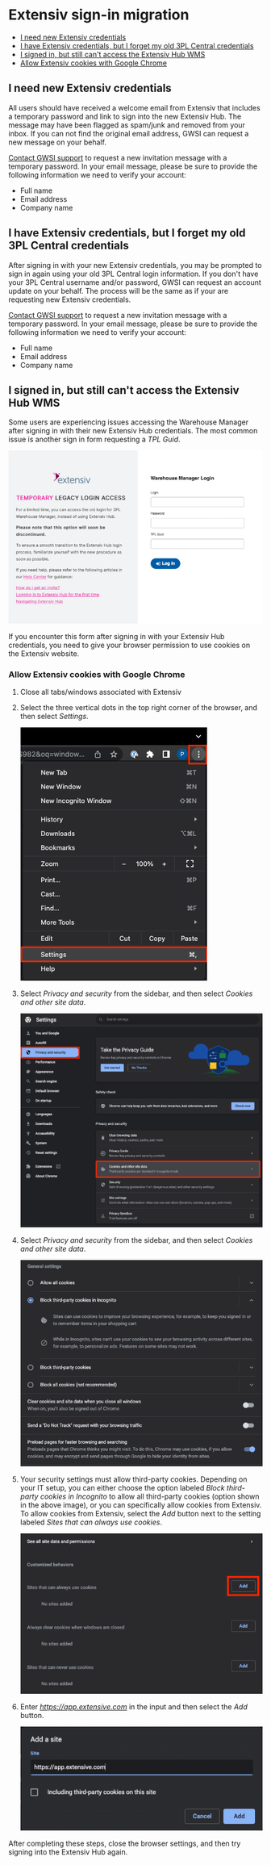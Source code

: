 # Extensiv sign-in migration

- [I need new Extensiv credentials](#i-need-new-extensiv-credentials)
- [I have Extensiv credentials, but I forget my old 3PL Central credentials](#i-have-extensiv-credentials-but-i-forget-my-old-3pl-central-credentials)
- [I signed in, but still can't access the Extensiv Hub WMS](#i-signed-in-but-still-cant-access-the-extensiv-hub-wms)
- [Allow Extensiv cookies with Google Chrome](#allow-extensiv-cookies-with-google-chrome)

## I need new Extensiv credentials

All users should have received a welcome email from Extensiv that includes a temporary password and link to sign into the new Extensiv Hub. The message may have been flagged as spam/junk and removed from your inbox. If you can not find the original email address, GWSI can request a new message on your behalf.

[Contact GWSI support](mailto:support@mgearceinc.com?subject=Extensiv%20invitation%20request) to request a new invitation message with a temporary password. In your email message, please be sure to provide the following information we need to verify your account:

- Full name
- Email address
- Company name

## I have Extensiv credentials, but I forget my old 3PL Central credentials

After signing in with your new Extensiv credentials, you may be prompted to sign in again using your old 3PL Central login information. If you don't have your 3PL Central username and/or password, GWSI can request an account update on your behalf. The process will be the same as if your are requesting new Extensiv credentials.

[Contact GWSI support](mailto:support@mgearceinc.com?subject=Extensiv%20invitation%20request) to request a new invitation message with a temporary password. In your email message, please be sure to provide the following information we need to verify your account:

- Full name
- Email address
- Company name

## I signed in, but still can't access the Extensiv Hub WMS

Some users are experiencing issues accessing the Warehouse Manager after signing in with their new Extensiv Hub credentials. The most common issue is another sign in form requesting a _TPL Guid_.

![extra form](./images/form.png)

If you encounter this form after signing in with your Extensiv Hub credentials, you need to give your browser permission to use cookies on the Extensiv website.

### Allow Extensiv cookies with Google Chrome

1. Close all tabs/windows associated with Extensiv
2. Select the three vertical dots in the top right corner of the browser, and then select _Settings_.

    ![Chrome settings](./images/a.png)

3. Select _Privacy and security_ from the sidebar, and then select _Cookies and other site data_.

    ![privacy and security settings](./images/b.png)

4. Select _Privacy and security_ from the sidebar, and then select _Cookies and other site data_.

    ![incognito cookies](./images/c.png)

5. Your security settings must allow third-party cookies. Depending on your IT setup, you can either choose the option labeled _Block third-party cookies in Incognito_ to allow all third-party cookies (option shown in the above image), or you can specifically allow cookies from Extensiv. To allow cookies from Extensiv, select the _Add_ button next to the setting labeled _Sites that can always use cookies_.

    ![add Extensiv cookies](./images/d.png)

6. Enter _<https://app.extensive.com>_ in the input and then select the _Add_ button.

    ![add Extensiv cookies](./images/e.png)

After completing these steps, close the browser settings, and then try signing into the Extensiv Hub again.
